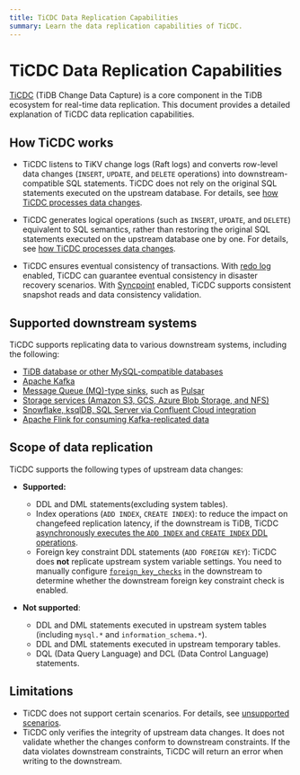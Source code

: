 ```yaml
---
title: TiCDC Data Replication Capabilities
summary: Learn the data replication capabilities of TiCDC.
---
```


# TiCDC Data Replication Capabilities

[TiCDC](/ticdc/ticdc-overview.md) (TiDB Change Data Capture) is a core component in the TiDB ecosystem for real-time data replication. This document provides a detailed explanation of TiCDC data replication capabilities.

## How TiCDC works

- TiCDC listens to TiKV change logs (Raft logs) and converts row-level data changes (`INSERT`, `UPDATE`, and `DELETE` operations) into downstream-compatible SQL statements. TiCDC does not rely on the original SQL statements executed on the upstream database. For details, see [how TiCDC processes data changes](/ticdc/ticdc-overview.md#implementation-of-processing-data-changes).

- TiCDC generates logical operations (such as `INSERT`, `UPDATE`, and `DELETE`) equivalent to SQL semantics, rather than restoring the original SQL statements executed on the upstream database one by one. For details, see [how TiCDC processes data changes](/ticdc/ticdc-overview.md#implementation-of-processing-data-changes).

- TiCDC ensures eventual consistency of transactions. With [redo log](/ticdc/ticdc-sink-to-mysql.md#eventually-consistent-replication-in-disaster-scenarios) enabled, TiCDC can guarantee eventual consistency in disaster recovery scenarios. With [Syncpoint](/ticdc/ticdc-upstream-downstream-check.md#enable-syncpoint) enabled, TiCDC supports consistent snapshot reads and data consistency validation.

## Supported downstream systems

TiCDC supports replicating data to various downstream systems, including the following:

- [TiDB database or other MySQL-compatible databases](/ticdc/ticdc-sink-to-mysql.md)
- [Apache Kafka](/ticdc/ticdc-sink-to-kafka.md)
- [Message Queue (MQ)-type sinks](/ticdc/ticdc-changefeed-config.md#sink), such as [Pulsar](/ticdc/ticdc-sink-to-pulsar.md)
- [Storage services (Amazon S3, GCS, Azure Blob Storage, and NFS)](/ticdc/ticdc-sink-to-cloud-storage.md)
- [Snowflake, ksqlDB, SQL Server via Confluent Cloud integration](/ticdc/integrate-confluent-using-ticdc.md)
- [Apache Flink for consuming Kafka-replicated data](/replicate-data-to-kafka.md)

## Scope of data replication

TiCDC supports the following types of upstream data changes:

+ **Supported:**

    - DDL and DML statements(excluding system tables).
    - Index operations (`ADD INDEX`, `CREATE INDEX`): to reduce the impact on changefeed replication latency, if the downstream is TiDB, TiCDC [asynchronously executes the `ADD INDEX` and `CREATE INDEX` DDL operations](/ticdc/ticdc-ddl.md#asynchronous-execution-of-add-index-and-create-index-ddls).
    - Foreign key constraint DDL statements (`ADD FOREIGN KEY`): TiCDC does **not** replicate upstream system variable settings. You need to manually configure [`foreign_key_checks`](/system-variables.md#foreign_key_checks) in the downstream to determine whether the downstream foreign key constraint check is enabled.

+ **Not supported**:

    - DDL and DML statements executed in upstream system tables (including `mysql.*` and `information_schema.*`).
    - DDL and DML statements executed in upstream temporary tables.
    - DQL (Data Query Language) and DCL (Data Control Language) statements.

## Limitations​

- TiCDC does not support certain scenarios. For details, see [unsupported scenarios](/ticdc/ticdc-overview.md#unsupported-scenarios).
- TiCDC only verifies the integrity of upstream data changes. It does not validate whether the changes conform to downstream constraints. If the data violates downstream constraints, TiCDC will return an error when writing to the downstream.